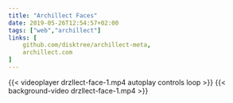 ```yaml
---
title: "Archillect Faces"
date: 2019-05-26T12:54:57+02:00
tags: ["web","archillect"]
links: [
	github.com/disktree/archillect-meta,
	archillect.com
]
---
```

{{< videoplayer drzllect-face-1.mp4 autoplay controls loop >}}
{{< background-video drzllect-face-1.mp4 >}}
